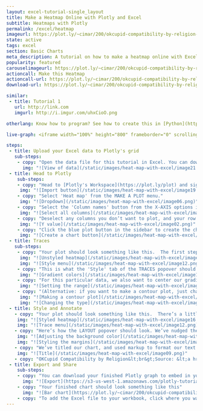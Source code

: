 ```yaml
---
layout: excel-tutorial-single_layout
title: Make a Heatmap Online with Plotly and Excel
subtitle: Heatmaps with Plotly
permalink: /excel/heatmap
imageurl: https://plot.ly/~cimar/200/okcupid-compatibility-by-religion-source-oktrends-2009.png
state: active
tags: excel
section: Basic Charts
meta_description: A tutorial on how to make a heatmap online with Excel.
popularity: featured
carouselimageurl: https://plot.ly/~cimar/200/okcupid-compatibility-by-religion-source-oktrends-2009.png
actioncall: Make this Heatmap
actioncall-url: https://plot.ly/~cimar/200/okcupid-compatibility-by-religion-source-oktrends-2009/
download-url: https://plot.ly/~cimar/200/okcupid-compatibility-by-religion-source-oktrends-2009.csv

similar:
 - title: Tutorial 1
   url: http://link.com
   imgurl: http://i.imgur.com/uhxCioO.png

otherlang: Know how to program? See how to create this in [Python](https://plot.ly/python/heatmaps/) or [R](https://plot.ly/r/heatmaps/).

live-graph: <iframe width="100%" height="800" frameborder="0" scrolling="no" src="https://plot.ly/~cimar/200/okcupid-compatibility-by-religion-source-oktrends-2009.embed"></iframe>

steps:
 - title: Upload your Excel data to Plotly's grid
   sub-steps:
    - copy: "Open the data file for this tutorial in Excel. You can download the file here in [CSV format](https://plot.ly/~cimar/200/okcupid-compatibility-by-religion-source-oktrends-2009.csv)"
      img: "![View of data](/static/images/heat-map-with-excel/image21.png)"
 - title: Head to Plotly
    sub-steps:
    - copy: "Head to [Plotly's Workspace](https://plot.ly/plot) and sign into your free Plotly account. Go to 'Import', click 'Upload a file', then choose your Excel file to upload. Your Excel file will now open in Plotly's grid. For more about Plotly's grid, see [this tutorial](help.plot.ly/add-data-to-the-plotly-grid/)"
     img: "![Import button](/static/images/heat-map-with-excel/image19.png)"
    - copy: "Select 'Heat map' from the MAKE A PLOT menu."
     img: "![Dropdown](/static/images/heat-map-with-excel/image06.png)"
    - copy: "Select the 'Column names' button from the X-AXIS options in the sidebar and click 'Select all columns' button."
     img: "![Select all columns](/static/images/heat-map-with-excel/image10.png)"
    - copy: "Deselect any columns you don’t want to plot, and your row names column if you have one. This will be your 'y' value."
     img: "![Y value](/static/images/heat-map-with-excel/image02.png)"
    - copy: "Click the blue plot button in the sidebar to create the chart."
     img: "![Create a chart button](/static/images/heat-map-with-excel/image07.png)"
 - title: Traces
   sub-steps:
    - copy: "Your plot should look something like this.  The first step to styling it into the heatmap above is to open the TRACES popover in the toolbar."
     img: "![Unstyled heatmap](/static/images/heat-map-with-excel/image00.png)"
     img: "![Style menu](/static/images/heat-map-with-excel/image12.png)"
    - copy: "This is what the 'Style' tab of the TRACES popover should look like. We’ve selected one of the default gradients, red-yellow-blue."
     img: "![Gradient colors](/static/images/heat-map-with-excel/image14.png)"
    - copy: "For this particular data, we also want to center our gradient so that yellow correlates to a value of 60.2, and everything above or below is a little red or green. The easiest way to do this is by nudging the 'Z range' values in the 'Range/bins' tab to converge on our desired midpoint  -- we compressed our range, but you can also stretch it if you prefer the effect."
     img: "![Setting the range](/static/images/heat-map-with-excel/image03.png)"
    - copy: "(Alternative: if you want to make a contour plot, just change the 'Type' setting in the 'Mode' tab.)"
     img: "![Making a contour plot](/static/images/heat-map-with-excel/image13.png)"
     img: "![Changing the type](/static/images/heat-map-with-excel/image01.png)"
 - title: Style and Annotate
   - copy: "Your plot should look something like this.  There’s a little more styling you need to do to get the graph at the top of the chart."
    img: "![Styled heatmap](/static/images/heat-map-with-excel/image16.png)"
    img: "![Trace menu](/static/images/heat-map-with-excel/image12.png)"
   - copy: "Here’s how the LAYOUT popover should look. We’ve nudged the margins to accommodate the y-axis labels, and we’re giving our chart a grey background."
    img: "![Adjusting the background color](/static/images/heat-map-with-excel/image11.png)"
    img: "![Styling the margins](/static/images/heat-map-with-excel/image04.png)"
   - copy: "We’ve titled our chart, and used markup to format our text and source our data."
    img: "![Title](/static/images/heat-map-with-excel/image09.png)"
   - copy: "OKCupid Compatibility by Religion&lt;br&gt;Source: &lt;a href=&quot;[   	http://blog.okcupid.com/index.php/how-races-and-religions-match-in-online-dating](http://blog.okcupid.com/index.php/how-races-and-religions-match-in-online-dating)&quot;&gt;OKTrends, 2009&lt;/a&gt;"
 - title: Export and Share
    sub-steps:
    - copy: "You can download your finished Plotly graph to embed in your Excel workbook. We also recommend including the Plotly link to the graph inside your Excel workbook for easy access to the interactive Plotly version. Get the link to your graph by clicking the 'Share' button. Download an image of your Plotly graph by clicking EXPORT on the toolbar."
      img: "![Export](https://s3-us-west-1.amazonaws.com/plotly-tutorials/excel/bubble-maps/export-bubble-map.png)"
    - copy: "Your finished chart should look something like this"
      img: "![Bar chart](https://plot.ly/~cimar/200/okcupid-compatibility-by-religion-source-oktrends-2009.png)"
    - copy: "To add the Excel file to your workbook, click where you want to insert the picture inside Excel. On the INSERT tab inside Excel, in the ILLUSTRATIONS group, click PICTURE. Locate the Plotly graph image that you downloaded and then double-click it. Notice that we also copy-pasted the Plotly graph link in a cell for easy access to the interactive Plotly version."
---
```

